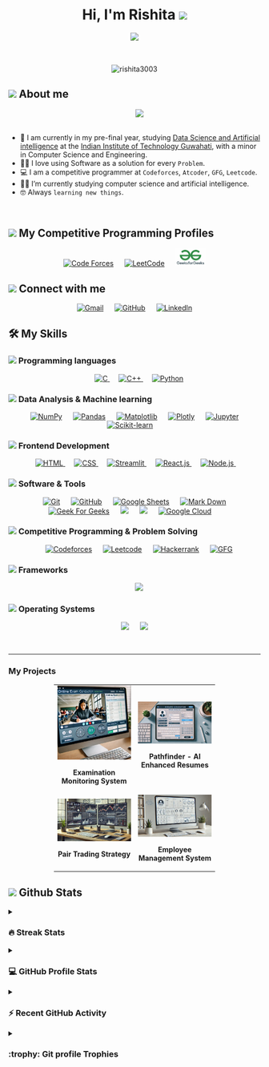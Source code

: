 <h1 align="center">Hi, I'm Rishita <img src="https://media.giphy.com/media/hvRJCLFzcasrR4ia7z/giphy.gif" width="35"></h1>
<p align="center">
  <a href="https://github.com/DenverCoder1/readme-typing-svg">
    <img src="https://readme-typing-svg.herokuapp.com?font=Time+New+Roman&color=%23C8BE25&size=25&center=true&vCenter=true&width=600&height=100&lines=Data+Science+and+Artificial+Intelligence;Competitive+Programmer;Specialist+on+Codeforces;KVPY+Scholar;NTSE+Scholar;RMO+Qualified;Always+learning+new+things">
  </a>
</p>
<br>

<p align="center"> 
	<img src="https://komarev.com/ghpvc/?username=rishita3003&label=Profile%20views&color=0047AB&style=plastic?" alt="rishita3003" height=25px, width=160px/> 
<p align="center"> 
	
</p>



	
## <picture><img src = "https://github.com/7oSkaaa/7oSkaaa/blob/main/Images/about_me.gif?raw=true" width = 50px></picture> About me

<picture> <img align="right" src="https://github.com/7oSkaaa/7oSkaaa/blob/main/Images/Right_Side.gif?raw=true" width = 250px></picture>

<br><br>
- :school: I am currently in my pre-final year, studying [Data Science and Artificial intelligence](https://iitg.ac.in/eee/) at the [Indian Institute of Technology Guwahati](https://iitg.ac.in/), with a minor in Computer Science and Engineering.
- :technologist: I love using Software as a solution for every `Problem`.
- :computer: I am a competitive programmer at `Codeforces`, `Atcoder`, `GFG`, `Leetcode`.
- :student: I’m currently studying computer science and artificial intelligence.
- :nerd_face: Always `learning new things`.
<!-- - :boom: You can visit [my website](https://rishita3003.github.io/). -->
<br>


## <picture> <img src="https://github.com/7oSkaaa/7oSkaaa/blob/main/Images/competitive_programming_profile.png?raw=true" width=40> </picture> My Competitive Programming Profiles

<p align="center">
  <a href="https://codeforces.com/profile/athena26"><img src="https://img.icons8.com/external-tal-revivo-shadow-tal-revivo/50/000000/external-codeforces-programming-competitions-and-contests-programming-community-logo-shadow-tal-revivo.png" alt="Code Forces"/></a>
	&emsp;
	<a href="https://leetcode.com/sierra2604/"><img src="https://img.icons8.com/external-tal-revivo-shadow-tal-revivo/50/000000/external-level-up-your-coding-skills-and-quickly-land-a-job-logo-shadow-tal-revivo.png" alt="LeetCode"/></a>
	&emsp;
	<a href="https://www.geeksforgeeks.org/user/rishitaaga46gp/"><img src="https://github.com/rishita3003/rishita3003/blob/main/gfg.jpeg" alt="GFG" width = 60px/></a>
</p>

## <picture> <img src="https://github.com/7oSkaaa/7oSkaaa/blob/main/Images/Connect-with-me.gif?raw=true" width="100px"> </picture> Connect with me
<p align="center">
	<a href="mailto:rishitaagarwal2604@gmail.com"><img img src="https://img.shields.io/badge/gmail-%23EA4335.svg?style=plastic&logo=gmail&logoColor=white" alt="Gmail"/></a>
	&emsp;
	<a href="https://github.com/rishita3003"><img src="https://img.shields.io/badge/github-%23181717.svg?style=plastic&logo=github&logoColor=white" alt="GitHub"/></a>
	&emsp;
	<a href="https://www.linkedin.com/in/rishita-agarwal-001ab725b/"><img src="https://img.shields.io/badge/linkedin-%230A66C2.svg?style=plastic&logo=linkedin&logoColor=white" alt="LinkedIn"/></a>
</p>



## 🛠️ My Skills

### <picture> <img src = "https://github.com/7oSkaaa/7oSkaaa/blob/main/Images/Programming_Languages.gif?raw=true" width = 50px>  </picture> Programming languages

<p align="center"> 
  &emsp; 
  <a href="https://www.cprogramming.com/" target="_blank"> 
    <img alt="C" src="https://img.shields.io/badge/C%20-%232370ED.svg?style=plastic&logo=c&logoColor=white">
  </a> 
  &emsp;
  <a href="https://www.w3schools.com/cpp/" target="_blank"> 
    <img alt="C++" src="https://img.shields.io/badge/C++%20-%2300599C.svg?style=plastic&logo=c%2B%2B&logoColor=white">
  </a> 
  &emsp;
   <a href="https://www.python.org" target="_blank">
    <img alt="Python" src="https://img.shields.io/badge/Python%20-%2314354C.svg?style=plastic&logo=python&logoColor=white">
  </a>
</p>

 ### <picture> <img src="https://github.com/7oSkaaa/7oSkaaa/blob/main/Images/IDEs.gif" width="50px"> </picture> Data Analysis & Machine learning

<p align="center">
  &emsp;
    <a href="#"><img alt="NumPy" src="https://img.shields.io/badge/NumPy-013243?style=plastic&logo=numpy&logoColor=black"></a>
  &emsp;
    <a href="#"><img alt="Pandas" src="https://img.shields.io/badge/Pandas-300458?style=plastic&logo=pandas&logoColor=black"></a>
  &emsp;
    <a href="#"><img alt="Matplotlib" src="https://img.shields.io/badge/Matplotlib-013243?style=plastic&logo=matplotlib&logoColor=black"></a>
  &emsp;
    <a href="#"><img alt="Plotly" src="https://img.shields.io/badge/Plotly-3F4F75?style=plastic&logo=plotly&logoColor=black"></a>
 &emsp;
    <a href="#"><img alt="Jupyter" src="https://img.shields.io/badge/Jupyter-F37626?style=plastic&logo=jupyter&logoColor=black"></a>
  &emsp;
<a href="#"><img alt="Scikit-learn" src="https://img.shields.io/badge/Scikit--learn-F7931E?style=plastic&logo=scikit-learn&logoColor=black"></a>
 &emsp;
<!-- <a href="#"><img alt="XGBoost" src="https://img.shields.io/badge/XGBoost-AA4A44?style=plastic&logo=xgboost&logoColor=black"></a>
  &emsp;
    <a href="#"><img alt="Hugging Face" src="https://img.shields.io/badge/Hugging%20Face-FFDD00?style=plastic&logo=huggingface&logoColor=black"></a>
 -->
</p>

### <picture> <img src = "https://github.com/7oSkaaa/7oSkaaa/blob/main/Images/Front_End.gif?raw=true" width = 50px>  </picture> Frontend Development
<p align="center"> 
  &emsp; 
  <a href="https://www.w3.org/html/" target="_blank"> 
   <img alt="HTML" src="https://img.shields.io/badge/HTML5%20-%23E34F26.svg?style=plastic&logo=html5&logoColor=white">
  </a>   
  &emsp;
  <a href="https://www.w3schools.com/css/" target="_blank">
    <img alt="CSS" src="https://img.shields.io/badge/CSS%20-%231572B6.svg?style=plastic&logo=css3&logoColor=white">
  </a> 
  &emsp;
   <a href="https://streamlit.io/" target="_blank"> 
     <img alt="Streamlit" src="https://img.shields.io/badge/-Streamlit-FF4B4B?style=flat&logo=streamlit&logoColor=black">
   </a>
  &emsp;
	 <a href="https://react.dev/" target="_blank"> 
     <img alt="React.js" src="https://img.shields.io/badge/-React-FF4B4B?style=plastic&logo=react&logoColor=lightblue">
   </a>
   &emsp;
    <a href="https://nodejs.org/en" target="_blank"> 
    <img alt="Node.js" src="https://img.shields.io/badge/Node%20-%231572B6.svg?style=plastic&logo=node&logoColor=white">
   </a>
   &emsp;
     
</p>


 ### <picture> <img src="https://github.com/7oSkaaa/7oSkaaa/blob/main/Images/Software_Tools.gif?raw=true" width="50px"> </picture> Software & Tools

<p align="center">
  &emsp;
    <a href="#"><img alt="Git" src="https://img.shields.io/badge/Git%20-%23F05033.svg?style=plastic&logo=git&logoColor=white"></a>
  &emsp;
    <a href="#"><img alt="GitHub" src="https://img.shields.io/badge/github-%23181717.svg?style=plastic&logo=github&logoColor=white"></a>
  &emsp;
    <a href="#"><img alt="Google Sheets" src="https://img.shields.io/badge/Google%20Sheets%20-%2334A853.svg?style=plastic&logo=google%20sheets&logoColor=white"></a>
  &emsp;
    <a href="#"><img alt="Mark Down" src="https://img.shields.io/badge/Markdown-000000?style=plastic&logo=markdown&logoColor=white"></a>
  &emsp;
    <a href="#"><img alt="Geek For Geeks" src="https://img.shields.io/badge/geeksforgeeks-%230F9D58.svg?style=plastic&logo=geeksforgeeks&logoColor=white"></a>
  &emsp;
    <a href="#"><img src="https://img.shields.io/badge/latex-%23008080.svg?&style=plastic&logo=latex&logoColor=white" /></a>
  &emsp;
    <a href="#"><img src="https://img.shields.io/badge/mysql-%234479A1.svg?&style=plastic&logo=mysql&logoColor=white"/></a>
  &emsp;
    <a href="#"><img alt="Google Cloud" src="https://img.shields.io/badge/Google%20Cloud-%234285F4.svg?style=plastic&logo=google-cloud&logoColor=white"></a>
  &emsp;
<!--     <a href="#"><img alt="Vertex AI" src="https://img.shields.io/badge/Vertex%20AI-%234285F4.svg?style=plastic&logo=google-cloud&logoColor=white"></a>
<!-- &emsp; -->
<!--   <a href="#"><img alt="Hugging Face" src="https://img.shields.io/badge/Hugging%20Face-FFDD00?style=plastic&logo=huggingface&logoColor=black"></a>
&emsp;
    <a href="#"><img alt="Figma" src="https://img.shields.io/badge/Figma-F24E1E?style=plastic&logo=figma&logoColor=white"></a> --> 
</p> 



 ### <picture> <img src = "https://github.com/7oSkaaa/7oSkaaa/blob/main/Images/CP_PS.gif?raw=true" width = 50px>  </picture> Competitive Programming & Problem Solving
 
<p align="center">
  &emsp;
    <a href="#"><img alt = "Codeforces" src="https://img.shields.io/badge/codeforces%20-%231F8ACB.svg?style=plastic&logo=codeforces&logoColor=white" /></a>	
  &emsp;
    <a href="#"><img alt = "Leetcode" src="https://img.shields.io/badge/leetcode%20-%23FFA116.svg?style=plastic&logo=leetcode&logoColor=black" /></a>
  &emsp;
    <a href="#"><img alt = "Hackerrank" src="https://img.shields.io/badge/hackerrank-%232EC866.svg?style=plastic&logo=hackerrank&logoColor=white" /></a>
  &emsp;
    <a href="#"><img alt = "GFG" src="https://img.shields.io/badge/geeksforgeeks-%230F9D58.svg?style=plastic&logo=geeksforgeeks&logoColor=white" /></a>
 
</p>

### <picture> <img src="https://camo.githubusercontent.com/85f7dabbf65dde763829ac24c5c1482eef57a53039a1667a353b04ba1030299d/68747470733a2f2f6d65646961342e67697068792e636f6d2f6d656469612f644d4c6d5166434f376c43413267583374772f67697068792e6769663f6369643d6563663035653437616b366d7766753831323236397a7a7238796476353239313039717a70623872737a776e6a613965267269643d67697068792e6769662663743d73" width="50px"> </picture> Frameworks

<p align="center">
  &emsp;
<!--     <a href="#"><img src="https://img.shields.io/badge/GurobiPy-blue.svg?logo=gurobi&logoColor=white"></a>
&emsp;
    <a href="#"><img src="https://img.shields.io/badge/Qiskit-purple.svg?logo=qiskit"></a>
&emsp;
    <a href="#"><img src="https://img.shields.io/badge/Dwave-Systems-grey.svg?logo=dwavesystems&logoColor=white"></a>
  &emsp; -->
    <a href="#"><img src="https://img.shields.io/badge/Streamlit-FF4B4B?style=plastic&logo=streamlit&logoColor=white"></a>
<!--   &emsp;
    <a href="#"><img src="https://img.shields.io/badge/Chainlit-000000?style=plastic&logo=chainlit&logoColor=white"></a> -->
</p>

 ### <picture> <img src = "https://github.com/7oSkaaa/7oSkaaa/blob/main/Images/OS.gif?raw=true" width = 50px>  </picture> Operating Systems
 
<p align="center">
  &emsp;
    <a href="#"><img src="https://img.shields.io/badge/Linux-FCC624?style=plastic&logo=linux&logoColor=black"></a>
  &emsp;
<a href="#"><img src="https://img.shields.io/badge/Windows-0078D6?style=plastic&logo=windows&logoColor=white"></a>
  &emsp;
<!--     <a href="#"><img src="https://img.shields.io/badge/mac%20os-000000?style=plastic&logo=macos&logoColor=F0F0F0"></a>
	 &emsp;
    <a href="#"><img src="https://img.shields.io/badge/Kali_Linux-blue.svg?logo=kali-linux&logoColor=white"></a> -->
	
</p>

<br> 

---

### My Projects
<div style="padding-left: 10%; padding-right: 10%; text-align: center;">
  <table style="width: 80%; margin: 0 auto;">
    <tr>
      <td style="width: 50%;">
        <a href="https://github.com/rishita3003/Examination-Monitoring-System" style="display: block; text-decoration: none; color: inherit;">
          <img src="https://github.com/rishita3003/rishita3003/blob/main/assets/examination%20system.webp" alt="Examination Monitoring System" style="width: 100%; height: auto;">
          <p align="center"><b>Examination Monitoring System</b></p>
        </a>
      </td>
      <td style="width: 50%;">
        <a href="https://github.com/rishita3003/PathFinder-AI-Enhanced-Resumes" style="display: block; text-decoration: none; color: inherit;">
          <img src="https://github.com/rishita3003/rishita3003/blob/main/assets/resume%20generator" alt="Pathfinder AI Enhanced Resumes" style="width: 100%; height: auto;">
          <p align="center"><b>Pathfinder - AI Enhanced Resumes</b></p>
        </a>
      </td>
    </tr>
    <tr>
      <td style="width: 50%;">
        <a href="https://github.com/rishita3003/INTER-IIT-TECH-CAMP-Project" style="display: block; text-decoration: none; color: inherit;">
          <img src="https://github.com/rishita3003/rishita3003/blob/main/assets/pairs%20trading%20img.webp" alt="Pair Trading Strategy" style="width: 100%; height: 100%;">
          <p align="center"><b>Pair Trading Strategy</b></p>
        </a>
      </td>
      <td style="width: 50%;">
        <a href="https://github.com/rishita3003/Employee-Management-System" style="display: block; text-decoration: none; color: inherit;">
          <img src="https://github.com/rishita3003/rishita3003/blob/main/assets/employee%20management.webp" alt="Employee Management System" style="width: 100%; height: auto;">
          <p align="center"><b>Employee Management System</b></p>
        </a>
      </td>
    </tr>
  </table>
</div>





## <picture> <img src = "https://github.com/7oSkaaa/7oSkaaa/blob/main/Images/Statistics.gif?raw=true" width = 50px>  </picture> Github Stats

<details><summary><h3> 🔥 Streak Stats</h3></summary>

----	

<p align="center"><img src="https://github-readme-streak-stats.herokuapp.com/?user=rishita3003&theme=tokyonight_duo" alt="rishita3003" /></p>

</details>
  
<details><summary><h3>💻 GitHub Profile Stats</h3></summary>

----
	
<p align="center">
    <a href="https://github.com/anuraghazra/github-readme-stats">
	    <img alt="Rishita's Github Stats" src="https://github-readme-stats.vercel.app/api?username=rishita3003&show_icons=true&count_private=true&locale=en&theme=tokyonight&layout=compact" height="230px"/></a>
	  <img src="https://github-readme-stats.vercel.app/api/top-langs?username=rishita3003&langs_count=10&show_icons=true&locale=en&theme=tokyonight" alt="rishita3003" height="230px"/>
<br/>

  <b>Note:</b> Top languages is only a metric of the languages my public code consists of and doesn't reflect experience or skill level.
  </p>
</details>

<details><summary><h3>⚡ Recent GitHub Activity</h3></summary>

----
	
[![An image of @jazzsterq's Holopin badges, which is a link to view their full Holopin profile](https://holopin.me/rishita3003)](https://holopin.io/@rishita3003)
 
</details>

<details><summary> <h3> :trophy: Git profile Trophies </h3></summary>

----
	
<p align="center"> <a href="https://github.com/ryo-ma/github-profile-trophy"><img src="https://github-profile-trophy.vercel.app/?username=rishita3003&layout=compact&theme=tokyonight&column=4&margin-w=15&margin-h=15" alt="7oskaaa" /></a> </p>

[![@Rishita's Holopin board](https://holopin.io/api/user/board?user=rishita3003)](https://www.holopin.io/@rishita3003#)
	
</details>
